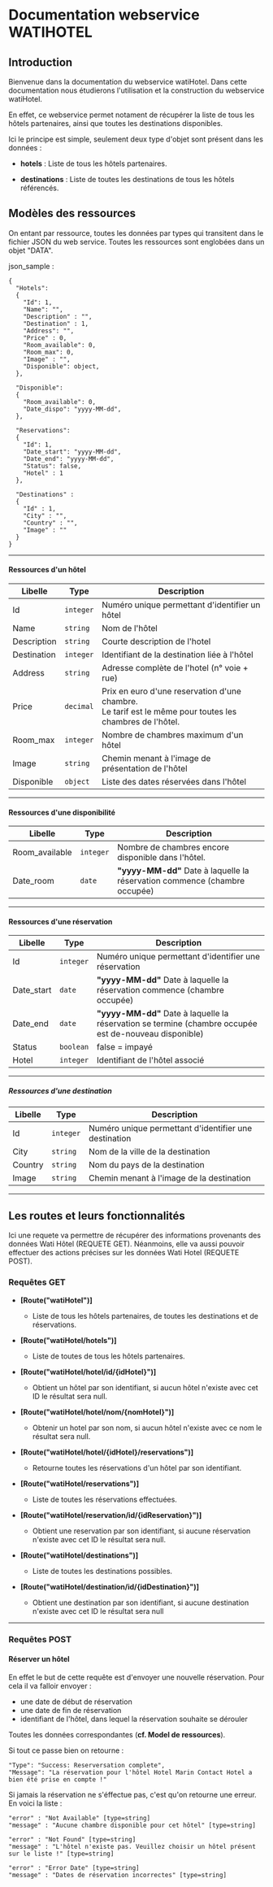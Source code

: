 # Documentation webservice WATIHOTEL


## Introduction 
Bienvenue dans la documentation du webservice watiHotel. 
Dans cette documentation nous étudierons l'utilisation et 
la construction du webservice watiHotel. 

En effet, ce webservice permet notament de récupérer
la liste de tous les hôtels partenaires,
ainsi que toutes les destinations disponibles.

Ici le principe est simple, seulement deux type d'objet sont présent
dans les données :

* **hotels** : 
Liste de tous les hôtels partenaires.

* **destinations** : 
Liste de toutes les destinations de tous les hôtels référencés. 


## Modèles des ressources
On entant par ressource, toutes les données par types qui transitent
dans le fichier JSON du web service. 
Toutes les ressources sont englobées dans un objet "DATA".

json_sample :

  ```
  {
    "Hotels":
    {
      "Id": 1,
      "Name": "",
      "Description" : "",
      "Destination" : 1,
      "Address": "",
      "Price" : 0,
      "Room_available": 0,
      "Room_max": 0,
      "Image" : "",
      "Disponible": object,
    },
  
    "Disponible":
    {
      "Room_available": 0,
      "Date_dispo": "yyyy-MM-dd",
    },
  
    "Reservations":
    {
      "Id": 1,
      "Date_start": "yyyy-MM-dd",
      "Date_end": "yyyy-MM-dd",
      "Status": false,
      "Hotel" : 1
    },
  
    "Destinations" :
    {
      "Id" : 1,
      "City" : "",
      "Country" : "",
      "Image" : ""
    }
  }
  ```


*******

#### Ressources d'un hôtel  
| Libelle         | Type        |  Description 
| -----           |-----        | -----
| Id              | `integer`   | Numéro unique permettant d'identifier un hôtel
| Name            | `string`    | Nom de l'hôtel
| Description     | `string`    | Courte description de l'hotel
| Destination     | `integer`   | Identifiant de la destination liée à l'hôtel
| Address         | `string`    | Adresse complète de l'hotel (n° voie + rue)
| Price           | `decimal`   | Prix en euro d'une reservation d'une chambre. <br> Le tarif est le même pour toutes les chambres de l'hôtel. <br>
| Room_max        | `integer`   | Nombre de chambres maximum d'un hôtel
| Image           | `string`    | Chemin menant à l'image de présentation de l'hôtel
| Disponible      | `object`    | Liste des dates réservées dans l'hôtel

*******

#### Ressources d'une disponibilité 
| Libelle        | Type        |  Description 
| -----          |-----        | -----  
| Room_available | `integer`   | Nombre de chambres encore disponible dans l'hôtel.
| Date_room      | `date`      | **"yyyy-MM-dd"** Date à laquelle la réservation commence (chambre occupée)

*******

#### Ressources d'une réservation 
| Libelle    | Type        |  Description 
| -----      |-----        | -----  
| Id         | `integer`   | Numéro unique permettant d'identifier une réservation      
| Date_start | `date`      | **"yyyy-MM-dd"** Date à laquelle la réservation commence (chambre occupée)
| Date_end   | `date`      | **"yyyy-MM-dd"** Date à laquelle la réservation se termine (chambre occupée est de-nouveau disponible)
| Status     | `boolean`   | false = impayé | true = payé
| Hotel      | `integer`   | Identifiant de l'hôtel associé

*******

##### Ressources d'une destination 
| Libelle    | Type        |  Description 
| -----      |-----        | -----  
| Id         | `integer`   | Numéro unique permettant d'identifier une destination      
| City       | `string`    | Nom de la ville de la destination
| Country    | `string`    | Nom du pays de la destination 
| Image      | `string`    | Chemin menant à l'image de la destination

*******

## Les routes et leurs fonctionnalités
Ici une requete va permettre de récupérer des informations provenants 
des données Wati Hôtel (REQUETE GET). Néanmoins, elle va aussi pouvoir effectuer
des actions précises sur les données Wati Hotel (REQUETE POST).

### Requêtes GET

* **[Route("watiHotel")]**  
    * Liste de tous les hôtels partenaires, de toutes les destinations et de réservations.
    
* **[Route("watiHotel/hotels")]** 
    * Liste de toutes de tous les hôtels partenaires. 
    
* **[Route("watiHotel/hotel/id/{idHotel}")]**
    * Obtient un hôtel par son identifiant, si aucun hôtel n'existe avec cet ID le résultat sera null.

* **[Route("watiHotel/hotel/nom/{nomHotel}")]**
    * Obtenir un hotel par son nom, si aucun hôtel n'existe avec ce nom le résultat sera null.

* **[Route("watiHotel/hotel/{idHotel}/reservations")]**
    * Retourne toutes les réservations d'un hôtel par son identifiant.
    
* **[Route("watiHotel/reservations")]**
    * Liste de toutes les réservations effectuées.   
    
* **[Route("watiHotel/reservation/id/{idReservation}")]**
    * Obtient une reservation par son identifiant, si aucune réservation n'existe avec cet ID le résultat sera null.
    
* **[Route("watiHotel/destinations")]**
    * Liste de toutes les destinations possibles.   
    
* **[Route("watiHotel/destination/id/{idDestination}")]**
    * Obtient une destination par son identifiant, si aucune destination n'existe avec cet ID le résultat sera null
    
*****
    
### Requêtes POST  

#### Réserver un hôtel
En effet le but de cette requête est d'envoyer une nouvelle réservation. 
Pour cela il va falloir envoyer :
 * une date de début de réservation
 * une date de fin de réservation
 * identifiant de l'hôtel, dans lequel la réservation souhaite se dérouler

Toutes les données correspondantes (**cf. Model de ressources**).

Si tout ce passe bien on retourne :
```
"Type": "Success: Reserversation complete",
"Message": "La réservation pour l'hôtel Hotel Marin Contact Hotel a bien été prise en compte !"
``` 

Si jamais la réservation ne s'éffectue pas, c'est qu'on retourne une erreur. 
En voici la liste : 
```
"error" : "Not Available" [type=string]
"message" : "Aucune chambre disponible pour cet hôtel" [type=string]
```  

```
"error" : "Not Found" [type=string]
"message" : "L'hôtel n'existe pas. Veuillez choisir un hôtel présent sur le liste !" [type=string]
```

```
"error" : "Error Date" [type=string]
"message" : "Dates de réservation incorrectes" [type=string]
```